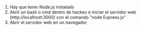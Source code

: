 1. Hay que tener Node.js instalado
2. Abrir un bash o cmd dentro de hackeo e iniciar el servidor web (http://localhost:3000) con el comando "node Express.js"
3. Abrir el servidor web en un navegador

